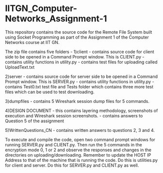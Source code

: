 # IITGN_Computer-Networks_Assignment-1
This repository contains the source code for the Remote File System built using Socket Programming as part of the Assignment 1 of the Computer Networks course at IIT GN.

The zip file contains five folders -
1)client - contains source code for client side to be opened in a Command Prompt window. This is CLIENT.py
         - contains utility functions in utility.py
         - contains test files for uploading called UploadText.txt
 
 2)server - contains source code for server side to be opened in a Command Prompt window. This is SERVER.py
          - contains utility functions in utility.py
          - contains Test0.txt test file and Tests folder which contains three more test files which can be used to test downloading.
 
 3)dumpfiles - contains 5 Wireshark session dump files for 5 commands.
 
 4)DESIGN DOCUMENT - this contains layering methodology, screenshots of execution and Wireshark session screenshots.
                   - contains answers to Question 5 of the assignment

 5)WrittenQuestions_CN - contains written answers to questions 2, 3 and 4.
 
 To execute and compile the code, open two command prompt windows for running SERVER.py and CLIENT.py. Then run the 5 commands in the encryption mode 0, 1 or 2
 and observe the responses and changes in the directories on uploading/downloading. Remember to update the HOST IP Address to that of the machine that is running the code. Do this is utilities.py for client and server. Do this for SERVER.py and CLIENT.py as well.
